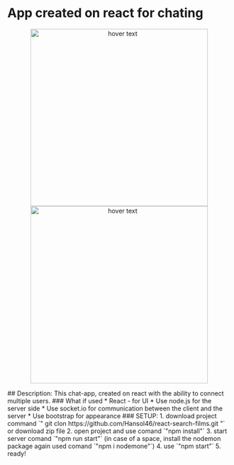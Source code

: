 # App created on react for chating

<p align="center" display="flex">
  <img src="https://i.ibb.co/fdZ3fkL/img-site2.png" width="400" height="400" title="hover text">
  <img src="https://i.ibb.co/w4KHyXs/img-site3.png" width="400" height="400" title="hover text">
</p>
## Description:
This chat-app, created on react with the ability to connect multiple users.
### What if used
* React - for UI
* Use node.js for the server side
* Use socket.io for communication between the client and the server
* Use bootstrap for appearance 
### SETUP: 
1. download project command `" git clon https://github.com/Hansol46/react-search-films.git "` or download zip file
2. open project and use comand `"npm install"` 
3. start server comand `"npm run start"` (in case of a space, install the nodemon package again used comand `"npm i nodemone"`)
4. use `"npm start"`
5. ready!
